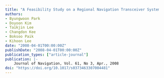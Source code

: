 ```yaml
---
title: "A Feasibility Study on a Regional Navigation Transceiver System"
authors:
- Byungwoon Park
- Doyoon Kim
- Taikjin Lee
- Changdon Kee
- Boksoo Paik
- Kihoon Lee
date: "2008-04-01T00:00:00Z"
publishDate: "2008-04-01T00:00:00Z"
publication_types: ["article-journal"]
publication: |-
    Journal of Navigation, Vol. 61, No 3, Apr., 2008
doi: "https://doi.org/10.1017/s0373463307004481"
---
```

